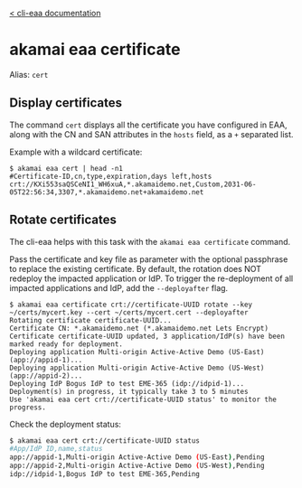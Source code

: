 [< cli-eaa documentation](../../README.md)

# akamai eaa certificate

Alias: `cert`

## Display certificates

The command `cert` displays all the certificate you have configured in EAA, along with the CN and SAN attributes in the `hosts` field, as a `+` separated list.

Example with a wildcard certificate:

```
$ akamai eaa cert | head -n1
#Certificate-ID,cn,type,expiration,days left,hosts
crt://KXi553saQSCeNI1_WH6xuA,*.akamaidemo.net,Custom,2031-06-05T22:56:34,3307,*.akamaidemo.net+akamaidemo.net
```

## Rotate certificates

The cli-eaa helps with this task with the `akamai eaa certificate` command. 

Pass the certificate and key file as parameter with the optional passphrase to replace the existing certificate.
By default, the rotation does NOT redeploy the impacted application or IdP. 
To trigger the re-deployment of all impacted applications and IdP, add the ``--deployafter`` flag.

```
$ akamai eaa certificate crt://certificate-UUID rotate --key ~/certs/mycert.key --cert ~/certs/mycert.cert --deployafter
Rotating certificate certificate-UUID...
Certificate CN: *.akamaidemo.net (*.akamaidemo.net Lets Encrypt)
Certificate certificate-UUID updated, 3 application/IdP(s) have been marked ready for deployment.
Deploying application Multi-origin Active-Active Demo (US-East) (app://appid-1)...
Deploying application Multi-origin Active-Active Demo (US-West) (app://appid-2)...
Deploying IdP Bogus IdP to test EME-365 (idp://idpid-1)...
Deployment(s) in progress, it typically take 3 to 5 minutes
Use 'akamai eaa cert crt://certificate-UUID status' to monitor the progress.
```

Check the deployment status:

```bash
$ akamai eaa cert crt://certificate-UUID status
#App/IdP ID,name,status
app://appid-1,Multi-origin Active-Active Demo (US-East),Pending
app://appid-2,Multi-origin Active-Active Demo (US-West),Pending
idp://idpid-1,Bogus IdP to test EME-365,Pending
```